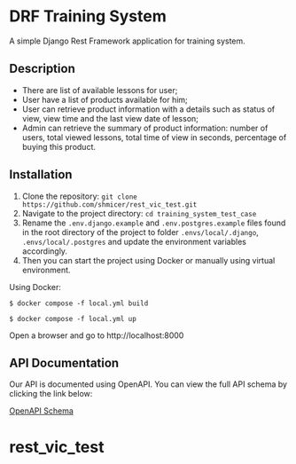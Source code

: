 # DRF Training System

A simple Django Rest Framework application for training system.


## Description

- There are list of available lessons for user;
- User have a list of products available for him;
- User can retrieve product information with a details such as status of view, 
view time and the last view date of lesson;
- Admin can retrieve the summary of product information: number of users, total viewed lessons,
total time of view in seconds, percentage of buying this product.

## Installation

1. Clone the repository: `git clone https://github.com/shmicer/rest_vic_test.git`
2. Navigate to the project directory: `cd training_system_test_case`
3. Rename the `.env.django.example` and `.env.postgres.example` files found in the root directory of the project to 
folder `.envs/local/.django`, `.envs/local/.postgres` and update the environment variables accordingly.
4. Then you can start the project using Docker or manually using virtual environment.

Using Docker:

```
$ docker compose -f local.yml build

$ docker compose -f local.yml up

```


Open a browser and go to http://localhost:8000


## API Documentation

Our API is documented using OpenAPI. You can view the full API schema by clicking the link below:

[OpenAPI Schema](./schema.yaml)

[//]: # (### Endpoints)

[//]: # ()
[//]: # (#### 1. Retrieve List of Lessons)

[//]: # ()
[//]: # (- **URL:** `/api/lessons/`)

[//]: # (- **Method:** `GET`)

[//]: # (- **Description:** Retrieve a list of all lessons for authenticated user with a status of view.)

[//]: # (- **Parameters:** None)

[//]: # (- **Response:**)

[//]: # (  - Status Code: 200 OK)

[//]: # (  - Body: JSON array of lessons.)

[//]: # ()
[//]: # (#### 2. Retrieve Product List)

[//]: # ()
[//]: # (- **URL:** `/api/products/`)

[//]: # (- **Method:** `GET`)

[//]: # (- **Description:** Return a list of all products for authenticated user.)

[//]: # (- **Parameters:** None)

[//]: # (- **Response:**)

[//]: # (  - Status Code: 200 OK)

[//]: # (  - Body: JSON array of lessons.)

[//]: # ()
[//]: # (#### 3. Retrieve Product Lessons)

[//]: # ()
[//]: # (- **URL:** `/api/products/{product_id}/`)

[//]: # (- **Method:** `GET`)

[//]: # (- **Description:** Retrieve lessons for a specific product.)

[//]: # (- **Parameters:**)

[//]: # (  - `{product_id}`: ID of the product.)

[//]: # (- **Response:**)

[//]: # (  - Status Code: 200 OK)

[//]: # (  - Body: JSON object with product lessons.)

[//]: # ()
[//]: # (#### 3. Retrieve Product Summary)

[//]: # ()
[//]: # (- **URL:** `/api/summary/{product_id}/`)

[//]: # (- **Method:** `GET`)

[//]: # (- **Description:** Retrieve details for a specific product.)

[//]: # (- **Parameters:**)

[//]: # (  - `{product_id}`: ID of the product.)

[//]: # (- **Response:**)

[//]: # (  - Status Code: 200 OK)

[//]: # (  - Body: JSON object with product summary.)

# rest_vic_test
